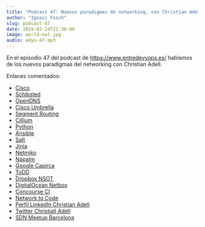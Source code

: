 ```yaml
---
title: "Podcast 47: Nuevos paradigmas de networking, con Christian Adell"
author: "Ignasi Fosch"
slug: podcast-47
date: 2019-02-14T22:30:00
image: world-net.jpg
audio: edyo-47.mp3
---
```


En el episodio 47 del podcast de https://www.entredevyops.es/ hablamos de los nuevos paradigmas del networking con Christian Adell.

<!--more-->

Enlaces comentados:

- [Cisco](https://www.cisco.com)
- [Schibsted](https://www.schibsted.com)
- [OpenDNS](https://www.opendns.com/)
- [Cisco Umbrella](https://umbrella.cisco.com/)
- [Segment Routing](https://www.segment-routing.net/)
- [Cillium](https://github.com/cilium/cilium)
- [Python](https://www.python.org)
- [Ansible](https://www.ansible.com/)
- [Salt](https://www.saltstack.com/)
- [Jinja](http://jinja.pocoo.org/)
- [Netmiko](https://github.com/ktbyers/netmiko )
- [Napalm](https://napalm-automation.net/)
- [Google Capirca](https://github.com/google/capirca )
- [ToDD](https://github.com/toddproject/todd)
- [Dropbox NSOT](https://github.com/dropbox/nsot)
- [DigitalOcean Netbox](https://github.com/digitalocean/netbox)
- [Concourse CI](https://concourse-ci.org/)
- [Network to Code](http://www.networktocode.com/)
- [Perfil LinkedIn Christian Adell](https://es.linkedin.com/in/christianadell)
- [Twitter Christiall Adell](https://twitter.com/chadell0)
- [SDN Meetup Barcelona](https://www.meetup.com/es-ES/SDN-and-Network-Programmability-Meetup-in-Barcelona/)
